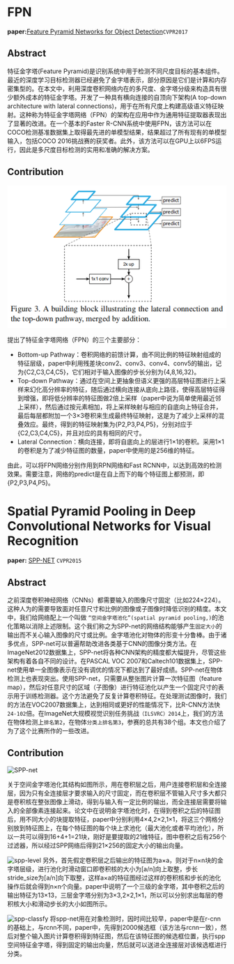 
# FPN
**paper:**[Feature Pyramid Networks for Object Detection](https://arxiv.org/abs/1612.03144)`CVPR2017`

## Abstract
特征金字塔(Feature Pyramid)是识别系统中用于检测不同尺度目标的基本组件。最近的深度学习目标检测器已经避免了金字塔表示，部分原因是它们是计算和内存密集型的。在本文中，利用深度卷积网络内在的多尺度、金字塔分级来构造具有很少额外成本的特征金字塔。开发了一种具有横向连接的自顶向下架构(A top-down architecture with lateral connections)，用于在所有尺度上构建高级语义特征映射。这种称为特征金字塔网络（FPN）的架构在应用中作为通用特征提取器表现出了显著的改进。在一个基本的Faster R-CNN系统中使用FPN，该方法可以在COCO检测基准数据集上取得最先进的单模型结果，结果超过了所有现有的单模型输入，包括COCO 2016挑战赛的获奖者。此外，该方法可以在GPU上以6FPS运行，因此是多尺度目标检测的实用和准确的解决方案。

## Contribution

![network](image/framenetwork.png)

提出了特征金字塔网络（FPN）的三个主要部分：
- Bottom-up Pathway：卷积网络的前馈计算，由不同比例的特征映射组成的特征层级，paper中利用残差块conv2、conv3、conv4、conv5的输出，记为{C2,C3,C4,C5}，它们相对于输入图像的步长分别为{4,8,16,32}。
- Top-down Pathway：通过在空间上更抽象但语义更强的高层特征图进行上采样来幻化高分辨率的特征，随后通过横向连接从底向上路径，使得高层特征得到增强，即将低分辨率的特征图做2倍上采样（paper中说为简单使用最近邻上采样），然后通过按元素相加，将上采样映射与相应的自底向上特征合并，最后每层都附加一个3×3卷积来生成最终特征映射，这是为了减少上采样的混叠效应。最终，得到的特征映射集为{P2,P3,P4,P5}，分别对应于{C2,C3,C4,C5}，并且对应的具有相同的尺寸。
- Lateral Connection：横向连接，即将自底向上的层进行1×1的卷积。采用1×1的卷积是为了减少特征图的数量，paper中使用的是256维的特征。

由此，可以将FPN网络分别作用到RPN网络和Fast RCNN中，以达到高效的检测效果。需要注意，网络的predict是在自上而下的每个特征图上都预测，即{P2,P3,P4,P5}。




# Spatial Pyramid Pooling in Deep Convolutional Networks for Visual Recognition
**paper:** [SPP-NET](https://arxiv.org/abs/1406.4729) `CVPR2015`

## Abstract
之前深度卷积神经网络（CNNs）都需要输入的图像尺寸固定（比如224×224）。这种人为的需要导致面对任意尺寸和比例的图像或子图像时降低识别的精度。本文中，我们给网络配上一个叫做 `“空间金字塔池化”(spatial pyramid pooling,)`的池化策略以消除上述限制。这个我们称之为SPP-net的网络结构能够产生`固定大小`的输出而不关心输入图像的尺寸或比例。金字塔池化对物体的形变十分鲁棒。由于诸多优点，SPP-net可以普遍帮助改进各类基于CNN的图像分类方法。在ImageNet2012数据集上，SPP-net将各种CNN架构的精度都大幅提升，尽管这些架构有着各自不同的设计。在PASCAL VOC 2007和Caltech101数据集上，SPP-net使用单一全图像表示在没有调优的情况下都达到了最好成绩。SPP-net在物体检测上也表现突出。使用SPP-net，只需要从整张图片计算一次特征图（feature map），然后对任意尺寸的区域（子图像）进行特征池化以产生一个固定尺寸的表示用于训练检测器。这个方法避免了反复计算卷积特征。在处理测试图像时，我们的方法在VOC2007数据集上，达到相同或更好的性能情况下，比R-CNN方法快`24-102`倍。在ImageNet大规模视觉识别任务挑战`（ILSVRC）2014`上，我们的方法在物体检测上`排名第2`，在物体`分类上排名第3`，参赛的总共有38个组。本文也介绍了为了这个比赛所作的一些改进。

## Contribution

![SPP-net](image/spp-net.png)

关于空间金字塔池化其结构如图所示，用在卷积层之后，用户连接卷积层和全连接层，因为只有全连接层才要求输入的尺寸固定，而在卷积层不管输入尺寸多大都只是卷积核在整张图像上滑动，得到与输入有一定比例的输出，而全连接层需要将输入的全部像素连接起来。论文中在说明金字塔池化时，在得到卷积之后的特征图后，用不同大小的块提取特征，paper中分别利用4×4,2×2,1×1，将这三个网格分别放到特征图上，在每个特征图的每个块上求池化（最大池化或者平均池化），所以一共可以得到16+4+1=21块，刚好是要提取的21维特征，图中卷积之后有256个过滤器，所以经过SPP网络后得到21×256的固定大小的输出向量。


![spp-level](image/spp-level.png)
另外，首先假定卷积层之后输出的特征图为a×a，则对于n×n块的金字塔层级，进行池化时滑动窗口即卷积核的大小为[a/n]向上取整，步长stride_size为[a/n]向下取整，这样a×a的特征图经过这样的卷积核和步长的池化操作后就会得到n×n个向量。paper中说明了一个三级的金字塔，其中卷积之后的输出特征为13×13，三层金字塔分别为3×3,2×2,1×1，所以可以分别求出每层的卷积核大小和滑动步长的大小如图所示。


![spp-classfy](image/spp-classfy.png)
将spp-net用在对象检测时，因时间比较早，paper中是在r-cnn的基础上，与rcnn不同，paper中，先得到2000候选框（该方法与rcnn一致），然后对整个输入图片计算卷积得到特征图，然后在该特征图的候选框位置，执行spp空间特征金字塔，得到固定的输出向量，然后就可以送进全连接层对该候选框进行分类。


